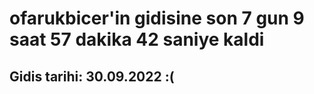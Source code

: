 # ofarukbicer'in gidisine son 7 gun 9 saat 57 dakika 42 saniye kaldi

## Gidis tarihi: 30.09.2022 :(